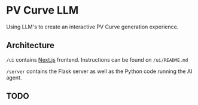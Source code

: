 # PV Curve LLM

Using LLM's to create an interactive PV Curve generation experience. 

## Architecture

```/ui``` contains [Next.js](https://nextjs.org/) frontend. Instructions can be found on ```/ui/README.md```

```/server``` contains the Flask server as well as the Python code running the AI agent.

## TODO